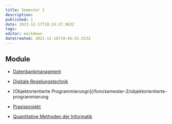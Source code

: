 ```yaml
---
title: Semester 2
description: 
published: 1
date: 2021-12-17T18:24:37.963Z
tags: 
editor: markdown
dateCreated: 2021-12-16T19:46:52.553Z
---
```


## Module

- [Datenbankmanagment](/fom/semester-2/datenbankmanagement.md)

- [Digitale Regelungstechnik](/fom/semester-2/digitale-regelungstechnik)

- [Objektorientierte Programmierungn](/fom/semester-2/objektorientierte-programmierung

- [Praxisprojekt](/fom/semester-2/praxisprojekt)

- [Quantitative Methoden der Informatik](/fom/semester-2/quantitative-methoden-der-informatik)